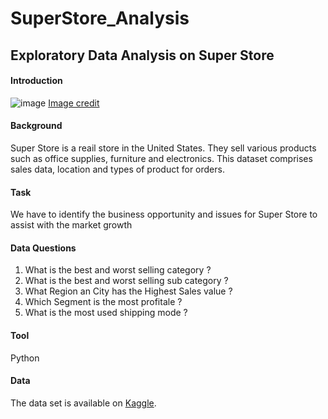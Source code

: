 # SuperStore_Analysis
## Exploratory Data Analysis on Super Store

 #### Introduction
 ![image]()
 [Image credit](https://images.dailyhive.com/20210114091118/shutterstock_1201436956.jpg)

 #### Background
Super Store is a reail store in the United States. They sell various products such as office supplies, furniture and electronics. This dataset comprises sales data, location and types of product for orders.

 #### Task
 We have to identify the business opportunity and issues for Super Store to assist with the market growth

 #### Data Questions
1) What is the best and worst selling category ?
2) What is the best and worst selling sub category ?
3) What Region an City has the Highest Sales value ?
4) Which Segment is the most profitale ?
5) What is the most used shipping mode ?

 #### Tool
 Python

 #### Data
 The data set is available on [Kaggle](https://www.kaggle.com/akashkothare/tsf-datasets).
